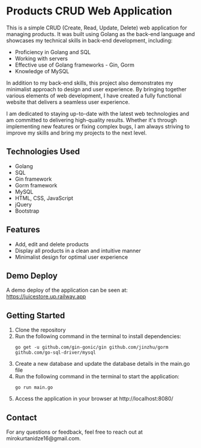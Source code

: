 <h1>Products CRUD Web Application</h1>
<p>This is a simple CRUD (Create, Read, Update, Delete) web application for managing products. It was built using Golang as the back-end language and showcases my technical skills in back-end development, including:</p>
<ul>
  <li>Proficiency in Golang and SQL</li>
  <li>Working with servers</li>
  <li>Effective use of Golang frameworks - Gin, Gorm</li>
  <li>Knowledge of MySQL</li>
</ul>
<p>In addition to my back-end skills, this project also demonstrates my minimalist approach to design and user experience. By bringing together various elements of web development, I have created a fully functional website that delivers a seamless user experience.</p>
<p>I am dedicated to staying up-to-date with the latest web technologies and am committed to delivering high-quality results. Whether it's through implementing new features or fixing complex bugs, I am always striving to improve my skills and bring my projects to the next level.</p>
<h2>Technologies Used</h2>
<ul>
  <li>Golang</li>
  <li>SQL</li>
  <li>Gin framework</li>
  <li>Gorm framework</li>
  <li>MySQL</li>
  <li>HTML, CSS, JavaScript</li>
  <li>jQuery</li>
  <li>Bootstrap</li>
</ul>
<h2>Features</h2>
<ul>
  <li>Add, edit and delete products</li>
  <li>Display all products in a clean and intuitive manner</li>
  <li>Minimalist design for optimal user experience</li>
</ul>
<h2>Demo Deploy</h2>
A demo deploy of the application can be seen at: <a href="https://juicestore.up.railway.app" target="_blank">https://juicestore.up.railway.app</a>

<h2>Getting Started</h2>
<ol>
  <li>Clone the repository</li>
  <li>Run the following command in the terminal to install dependencies:
    <pre><code>go get -u github.com/gin-gonic/gin github.com/jinzhu/gorm github.com/go-sql-driver/mysql</code></pre>
  </li>
  <li>Create a new database and update the database details in the main.go file</li>
  <li>Run the following command in the terminal to start the application:
    <pre><code>go run main.go</code></pre>
  </li>
  <li>Access the application in your browser at http://localhost:8080/</li>
</ol>
<h2>Contact</h2>
For any questions or feedback, feel free to reach out at mirokurtanidze16@gmail.com.
